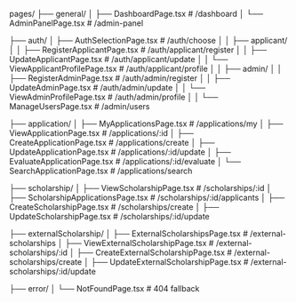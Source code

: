 pages/
├── general/
│   ├── DashboardPage.tsx              # /dashboard
│   └── AdminPanelPage.tsx             # /admin-panel

├── auth/
│   ├── AuthSelectionPage.tsx          # /auth/choose
│
│   ├── applicant/
│   │   ├── RegisterApplicantPage.tsx      # /auth/applicant/register
│   │   ├── UpdateApplicantPage.tsx        # /auth/applicant/update
│   │   └── ViewApplicantProfilePage.tsx   # /auth/applicant/profile
│
│   ├── admin/
│   │   ├── RegisterAdminPage.tsx         # /auth/admin/register
│   │   ├── UpdateAdminPage.tsx           # /auth/admin/update
│   │   └── ViewAdminProfilePage.tsx      # /auth/admin/profile
│
│   └── ManageUsersPage.tsx               # /admin/users

├── application/
│   ├── MyApplicationsPage.tsx           # /applications/my
│   ├── ViewApplicationPage.tsx          # /applications/:id
│   ├── CreateApplicationPage.tsx        # /applications/create
│   ├── UpdateApplicationPage.tsx        # /applications/:id/update
│   ├── EvaluateApplicationPage.tsx      # /applications/:id/evaluate
│   └── SearchApplicationPage.tsx        # /applications/search

├── scholarship/
│   ├── ViewScholarshipPage.tsx              # /scholarships/:id
│   ├── ScholarshipApplicationsPage.tsx      # /scholarships/:id/applicants
│   ├── CreateScholarshipPage.tsx            # /scholarships/create
│   ├── UpdateScholarshipPage.tsx            # /scholarships/:id/update

├── externalScholarship/
│   ├── ExternalScholarshipsPage.tsx         # /external-scholarships
│   ├── ViewExternalScholarshipPage.tsx      # /external-scholarships/:id
│   ├── CreateExternalScholarshipPage.tsx    # /external-scholarships/create
│   ├── UpdateExternalScholarshipPage.tsx    # /external-scholarships/:id/update

├── error/
│   └── NotFoundPage.tsx                     # 404 fallback